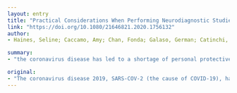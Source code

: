 ```yaml
---
layout: entry
title: "Practical Considerations When Performing Neurodiagnostic Studies on Patients with COVID-19 and Other Highly Virulent Diseases"
link: "https://doi.org/10.1080/21646821.2020.1756132"
author:
- Haines, Seline; Caccamo, Amy; Chan, Fonda; Galaso, German; Catinchi, Alexis; Gupta, Puneet K.

summary:
- "the coronavirus disease has led to a shortage of personal protective equipment (PPE) and increased stress on hospital resources. SARS-COV-2 (the cause of COVID-19) is the cause of coVID. The disease has caused a worldwide shortage of protective equipment and a lack of personnel protective equipment. Increased stress on hospitals resources, which has reshaped hospitals. Several hospital resources have been displaced by the disease. There is a global shortage of PPE, which is caused by SARS COV-2. the disease, which causes COV 2. A worldwide shortage."

original:
- "The coronavirus disease 2019, SARS-COV-2 (the cause of COVID-19), has led to a worldwide shortage of personal protective equipment (PPE) and an increased stress on hospital resources, which has res..."
---
```


